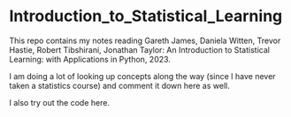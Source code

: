 # Introduction_to_Statistical_Learning

This repo contains my notes reading Gareth James, Daniela Witten, Trevor Hastie, Robert Tibshirani, Jonathan Taylor: An Introduction to Statistical Learning: with Applications in Python, 2023.

I am doing a lot of looking up concepts along the way (since I have never taken a statistics course) and comment it down here as well.

I also try out the code here.